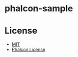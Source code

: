 # phalcon-sample


# License
 - [MIT](https://github.com/lovefields/phalcon-sample/blob/main/LICENSE)
 - [Phalcon License](https://license.phalcon.io/)